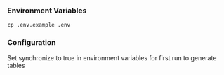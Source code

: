 ### Environment Variables

```
cp .env.example .env
```

### Configuration

Set synchronize to true in environment variables for first run to generate tables
